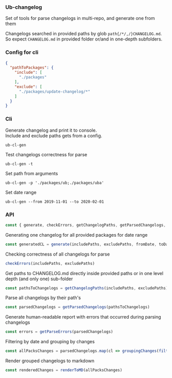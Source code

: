 ### Ub-changelog
Set of tools for parse changelogs in multi-repo, and generate one from them

Changelogs searched in provided paths by glob `path{/*/,/}CHANGELOG.md`.
So expect `CHANGELOG.md` in provided folder or/and in one-depth subfolders.
### Config for cli
```json
{
  "pathToPackages": {
    "include": [
      "./packages"
    ],
    "exclude": [
      "./packages/update-changelog/*"
    ]
  }
}
```

### Cli
Generate changelog and print it to console.  
Include and exclude paths gets from a config.
```shell script
ub-cl-gen
```

Test changelogs correctness for parse 
```shell script
ub-cl-gen -t
```

Set path from arguments
```shell script
ub-cl-gen -p './packages/ub;./packages/uba'
```

Set date range
```shell script
ub-cl-gen --from 2019-11-01 --to 2020-02-01
```

### API
```js
const { generate, checkErrors, getChangelogPaths, getParsedChangelogs, getParseErrors, renderToMD } = require('ub-changelog-parser')
```
Generating one changelog for all provided packages for date range
```js
const generatedCL = generate(includePaths, excludePaths, fromDate, toDate)
```

Checking correctness of all changelogs for parse
```js
checkErrors(includePaths, excludePaths)
```

Get paths to CHANGELOG.md directly inside provided paths or
in one level depth (and only one) sub-folder
```js
const pathsToChangelogs = getChangelogPaths(includePaths, excludePaths)
```

Parse all changelogs by their path's
```js
const parsedChangelogs = getParsedChangelogs(pathsToChangelogs)
```

Generate human-readable report with errors that occurred during parsing changelogs
```js
const errors = getParseErrors(parsedChangelogs)
```

Filtering by date and grouping by changes
```js
const allPacksChanges = parsedChangelogs.map(cl => groupingChanges(filterLogByDate(cl, fromDate, toDate)))
```

Render grouped changelogs to markdown
```js
const renderedChanges = renderToMD(allPacksChanges)
```

